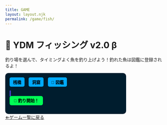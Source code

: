 ```yaml
---
title: GAME
layout: layout.njk
permalink: /game/fish/
---
```


<h1>🎣 YDM フィッシング v2.0 β</h1>
<p>釣り場を選んで、タイミングよく魚を釣り上げよう！釣れた魚は図鑑に登録されるよ！</p>

<div id="game-container">
  <div id="map-select">
    <button onclick="setStage('pier')">桟橋</button>
    <button onclick="setStage('cave')">洞窟</button>
    <button onclick="showZukan()">📖 図鑑</button>
  </div>
  <canvas id="canvas" width="320" height="240"></canvas><br>
  <button id="start-btn">🎣 釣り開始！</button>
  <ul id="log"></ul>
</div>

<style>
#game-container {
  background: #001d2e;
  padding: 1em;
  border-radius: 10px;
  color: #e0ffff;
  font-family: monospace;
  max-width: 360px;
}
#map-select {
  margin-bottom: 1em;
}
#map-select button {
  margin-right: 5px;
  background: #0af;
  border: none;
  padding: 0.4em 0.8em;
  border-radius: 5px;
  color: #000;
  font-weight: bold;
  cursor: pointer;
}
#canvas {
  background: #000;
  border: 2px solid #44c;
  border-radius: 8px;
  margin-bottom: 0.5em;
}
#start-btn {
  padding: 0.4em 1em;
  font-weight: bold;
  background: #0f5;
  color: #000;
  border: none;
  border-radius: 6px;
  cursor: pointer;
}
#log {
  margin-top: 1em;
  padding-left: 1em;
  font-size: 0.9rem;
}
</style>

<script>
const canvas = document.getElementById("canvas");
const ctx = canvas.getContext("2d");
const btn = document.getElementById("start-btn");
const log = document.getElementById("log");

let state = "idle";
let barX = 0;
let barSpeed = 3.5;
let splash = 0;
let stage = "pier";
let sweetSpot = { start: 130, end: 170 };
let zukan = JSON.parse(localStorage.getItem("zukan") || "[]");

const fishList = {
  pier: [
    { name: "アジ", max: 0.6 },
    { name: "サバ", max: 1.1 },
    { name: "ブラックバス", max: 2.5 }
  ],
  cave: [
    { name: "タチウオ", max: 1.8 },
    { name: "シーラカンス", max: 30 },
    { name: "幻のドラゴンフィッシュ", max: 50 }
  ]
};

function setStage(name) {
  stage = name;
  log.innerHTML = `<li>🎯 釣り場を「${name === 'pier' ? '桟橋' : '洞窟'}」に変更！</li>`;
}

function showZukan() {
  alert("📖 魚図鑑\\n\\n" + zukan.join("\\n"));
}

function addToZukan(fish) {
  if (!zukan.includes(fish)) {
    zukan.push(fish);
    localStorage.setItem("zukan", JSON.stringify(zukan));
  }
}

function getFish() {
  const fishData = fishList[stage];
  const selected = fishData[Math.floor(Math.random() * fishData.length)];
  const weight = (Math.random() * selected.max + 0.2).toFixed(2);
  return `${selected.name}（${weight}kg）`;
}

function drawBG() {
  ctx.fillStyle = stage === "pier" ? "#013" : "#210";
  ctx.fillRect(0, 0, 320, 240);
  ctx.fillStyle = stage === "pier" ? "#044" : "#330";
  ctx.fillRect(0, stage === "pier" ? 180 : 160, 320, 80);
}

function drawBar() {
  ctx.fillStyle = "#060";
  ctx.fillRect(sweetSpot.start, 100, sweetSpot.end - sweetSpot.start, 40);
  ctx.fillStyle = "#0ff";
  ctx.fillRect(barX, 90, 5, 60);
}

function drawSplash() {
  ctx.fillStyle = "#fff";
  for (let i = 0; i < 8; i++) {
    ctx.beginPath();
    ctx.arc(Math.random()*320, 120+Math.random()*40, 2+Math.random()*2, 0, Math.PI*2);
    ctx.fill();
  }
}

function update() {
  if (state === "running") {
    barX += barSpeed;
    if (barX < 0 || barX > 315) barSpeed *= -1;
  }
}

function draw() {
  drawBG();
  update(); // ✅ バーの位置を更新する！
  if (state === "running") drawBar();
  if (splash > 0) {
    drawSplash();
    splash--;
  }
  requestAnimationFrame(draw);
}


canvas.addEventListener("click", () => {
  if (state !== "running") return;
  state = "result";
  let li = document.createElement("li");
  if (barX >= sweetSpot.start && barX <= sweetSpot.end) {
    let fish = getFish();
    li.innerHTML = `🎉 <b>釣れた！</b> ${fish}`;
    splash = 10;
    addToZukan(fish.split("（")[0]);
  } else {
    li.innerHTML = `💨 <i>逃げられた…</i>`;
  }
  log.appendChild(li);
});

btn.addEventListener("click", () => {
  barX = 0;
  barSpeed = 3 + Math.random() * 3;
  state = "running";
});

draw();
</script>

<div class="back-button-area">
  <a href="/game/" class="back-button">⇐ゲーム一覧に戻る</a>
</div>
